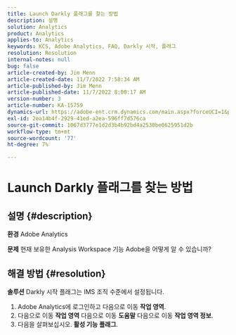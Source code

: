 ```yaml
---
title: Launch Darkly 플래그를 찾는 방법
description: 설명
solution: Analytics
product: Analytics
applies-to: Analytics
keywords: KCS, Adobe Analytics, FAQ, Darkly 시작, 플래그
resolution: Resolution
internal-notes: null
bug: false
article-created-by: Jim Menn
article-created-date: 11/7/2022 7:58:34 AM
article-published-by: Jim Menn
article-published-date: 11/7/2022 8:00:17 AM
version-number: 3
article-number: KA-15759
dynamics-url: https://adobe-ent.crm.dynamics.com/main.aspx?forceUCI=1&pagetype=entityrecord&etn=knowledgearticle&id=0b8172f4-715e-ed11-9561-6045bd0065f9
exl-id: 2ea14b4f-2929-41ed-a2ea-596ff7d576ca
source-git-commit: 1067d3777e1d2d3b4b92bd4a2530be0625951d2b
workflow-type: tm+mt
source-wordcount: '77'
ht-degree: 7%

---
```


# Launch Darkly 플래그를 찾는 방법

## 설명 {#description}


<b>환경</b>
Adobe Analytics

<b>문제</b>
현재 보유한 Analysis Workspace 기능 Adobe을 어떻게 알 수 있습니까?


## 해결 방법 {#resolution}


<b>솔루션</b>
Darkly 시작 플래그는 IMS 조직 수준에서 설정됩니다.

1. Adobe Analytics에 로그인하고 다음으로 이동 <b>작업 영역</b>.
2. 다음으로 이동 <b>작업 영역</b> 다음으로 이동 <b>도움말</b> 다음으로 이동 <b>작업 영역 정보</b>.
3. 다음을 살펴보십시오.<b> 활성 기능 플래그</b>.
